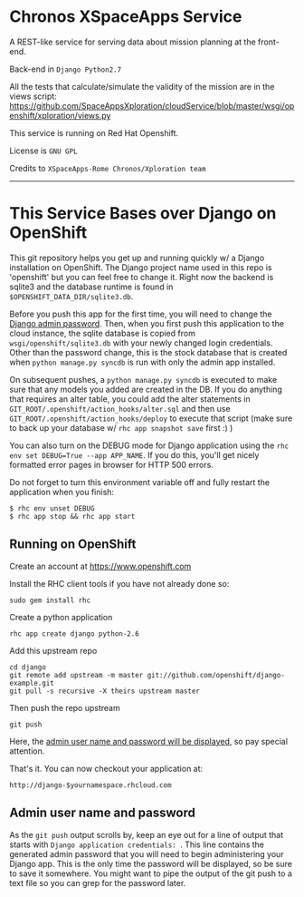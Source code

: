Chronos XSpaceApps Service
==========================

A REST-like service for serving data about mission planning at the front-end.

Back-end in `Django Python2.7`

All the tests that calculate/simulate the validity of the mission are in the views script:
https://github.com/SpaceAppsXploration/cloudService/blob/master/wsgi/openshift/xploration/views.py


This service is running on Red Hat Openshift.

License is `GNU GPL`

Credits to `XSpaceApps-Rome Chronos/Xploration team`

---

This Service Bases over Django on OpenShift
===================

This git repository helps you get up and running quickly w/ a Django
installation on OpenShift.  The Django project name used in this repo
is 'openshift' but you can feel free to change it.  Right now the
backend is sqlite3 and the database runtime is found in
`$OPENSHIFT_DATA_DIR/sqlite3.db`.

Before you push this app for the first time, you will need to change
the [Django admin password](#admin-user-name-and-password).
Then, when you first push this
application to the cloud instance, the sqlite database is copied from
`wsgi/openshift/sqlite3.db` with your newly changed login
credentials. Other than the password change, this is the stock
database that is created when `python manage.py syncdb` is run with
only the admin app installed.

On subsequent pushes, a `python manage.py syncdb` is executed to make
sure that any models you added are created in the DB.  If you do
anything that requires an alter table, you could add the alter
statements in `GIT_ROOT/.openshift/action_hooks/alter.sql` and then use
`GIT_ROOT/.openshift/action_hooks/deploy` to execute that script (make
sure to back up your database w/ `rhc app snapshot save` first :) )

You can also turn on the DEBUG mode for Django application using the
`rhc env set DEBUG=True --app APP_NAME`. If you do this, you'll get
nicely formatted error pages in browser for HTTP 500 errors.

Do not forget to turn this environment variable off and fully restart
the application when you finish:

```
$ rhc env unset DEBUG
$ rhc app stop && rhc app start
```

Running on OpenShift
--------------------

Create an account at https://www.openshift.com

Install the RHC client tools if you have not already done so:
    
    sudo gem install rhc

Create a python application

    rhc app create django python-2.6

Add this upstream repo

    cd django
    git remote add upstream -m master git://github.com/openshift/django-example.git
    git pull -s recursive -X theirs upstream master

Then push the repo upstream

    git push

Here, the [admin user name and password will be displayed](#admin-user-name-and-password), so pay
special attention.
	
That's it. You can now checkout your application at:

    http://django-$yournamespace.rhcloud.com

Admin user name and password
----------------------------
As the `git push` output scrolls by, keep an eye out for a
line of output that starts with `Django application credentials: `. This line
contains the generated admin password that you will need to begin
administering your Django app. This is the only time the password
will be displayed, so be sure to save it somewhere. You might want 
to pipe the output of the git push to a text file so you can grep for
the password later.

